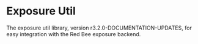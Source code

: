 # Exposure Util

The exposure util library, version r3.2.0-DOCUMENTATION-UPDATES, for easy integration with the Red Bee exposure backend.